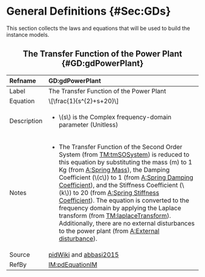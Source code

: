 # General Definitions {#Sec:GDs}

This section collects the laws and equations that will be used to build the instance models.

<div align="center">

## The Transfer Function of the Power Plant {#GD:gdPowerPlant}

</div>

|Refname    |GD:gdPowerPlant                                                                                                                                                                                                                                                                                                                                                                                                                                                                                                                                                                                                                                                                                                                                                                  |
|:----------|:--------------------------------------------------------------------------------------------------------------------------------------------------------------------------------------------------------------------------------------------------------------------------------------------------------------------------------------------------------------------------------------------------------------------------------------------------------------------------------------------------------------------------------------------------------------------------------------------------------------------------------------------------------------------------------------------------------------------------------------------------------------------------------|
|Label      |The Transfer Function of the Power Plant                                                                                                                                                                                                                                                                                                                                                                                                                                                                                                                                                                                                                                                                                                                                         |
|Equation   |\\[\frac{1}{s^{2}+s+20}\\]                                                                                                                                                                                                                                                                                                                                                                                                                                                                                                                                                                                                                                                                                                                                                       |
|Description|<ul><li>\\(s\\) is the Complex frequency-domain parameter (Unitless)</li></ul>                                                                                                                                                                                                                                                                                                                                                                                                                                                                                                                                                                                                                                                                                                   |
|Notes      |<ul><li>The Transfer Function of the Second Order System (from [TM:tmSOSystem](./SecTMs.md#TM:tmSOSystem)) is reduced to this equation by substituting the mass (m) to 1 Kg (from [A:Spring Mass](./SecAssumps.md#massSpring)), the Damping Coefficient (\\(c\\)) to 1 (from [A:Spring Damping Coefficient](./SecAssumps.md#dampingCoeffSpring)), and the Stiffness Coefficient (\\(k\\)) to 20 (from [A:Spring Stiffness Coefficient](./SecAssumps.md#stiffnessCoeffSpring)). The equation is converted to the frequency domain by applying the Laplace transform (from [TM:laplaceTransform](./SecTMs.md#TM:laplaceTransform)). Additionally, there are no external disturbances to the power plant (from [A:External disturbance](./SecAssumps.md#externalDisturb)).</li></ul>|
|Source     |[pidWiki](./SecReferences.md#pidWiki) and [abbasi2015](./SecReferences.md#abbasi2015)                                                                                                                                                                                                                                                                                                                                                                                                                                                                                                                                                                                                                                                                                            |
|RefBy      |[IM:pdEquationIM](./SecIMs.md#IM:pdEquationIM)                                                                                                                                                                                                                                                                                                                                                                                                                                                                                                                                                                                                                                                                                                                                   |

